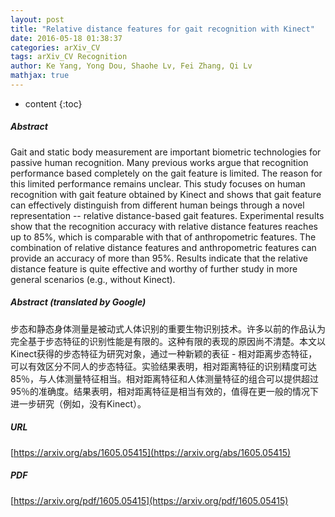 ```yaml
---
layout: post
title: "Relative distance features for gait recognition with Kinect"
date: 2016-05-18 01:38:37
categories: arXiv_CV
tags: arXiv_CV Recognition
author: Ke Yang, Yong Dou, Shaohe Lv, Fei Zhang, Qi Lv
mathjax: true
---
```


* content
{:toc}

##### Abstract
Gait and static body measurement are important biometric technologies for passive human recognition. Many previous works argue that recognition performance based completely on the gait feature is limited. The reason for this limited performance remains unclear. This study focuses on human recognition with gait feature obtained by Kinect and shows that gait feature can effectively distinguish from different human beings through a novel representation -- relative distance-based gait features. Experimental results show that the recognition accuracy with relative distance features reaches up to 85%, which is comparable with that of anthropometric features. The combination of relative distance features and anthropometric features can provide an accuracy of more than 95%. Results indicate that the relative distance feature is quite effective and worthy of further study in more general scenarios (e.g., without Kinect).

##### Abstract (translated by Google)
步态和静态身体测量是被动式人体识别的重要生物识别技术。许多以前的作品认为完全基于步态特征的识别性能是有限的。这种有限的表现的原因尚不清楚。本文以Kinect获得的步态特征为研究对象，通过一种新颖的表征 - 相对距离步态特征，可以有效区分不同人的步态特征。实验结果表明，相对距离特征的识别精度可达85％，与人体测量特征相当。相对距离特征和人体测量特征的组合可以提供超过95％的准确度。结果表明，相对距离特征是相当有效的，值得在更一般的情况下进一步研究（例如，没有Kinect）。

##### URL
[https://arxiv.org/abs/1605.05415](https://arxiv.org/abs/1605.05415)

##### PDF
[https://arxiv.org/pdf/1605.05415](https://arxiv.org/pdf/1605.05415)

